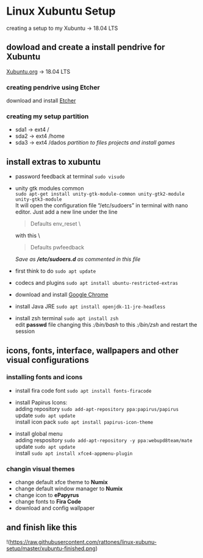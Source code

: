 # Linux Xubuntu Setup
creating a setup to my Xubuntu -> 18.04 LTS

## dowload and create a install pendrive for Xubuntu
[Xubuntu.org](https://xubuntu.org/download) -> 18.04 LTS

### creating pendrive using Etcher
download and install 
[Etcher](https://www.balena.io/etcher/)

### creating my setup partition 
  * sda1 -> ext4 /
  * sda2 -> ext4 /home
  * sda3 -> ext4 /dados  *partition to files projects and install games*

## install extras to xubuntu
 * password feedback at terminal
 `sudo visudo`
 
 * unity gtk modules common \
 `sudo apt-get install unity-gtk-module-common unity-gtk2-module unity-gtk3-module` \
   It will open the configuration file “/etc/sudoers” in terminal with nano editor. Just add a new line under the line 
   > Defaults        env_reset \

   with this \
   > Defaults        pwfeedback 
   
   *Save as **/etc/sudoers.d** as commented in this file*
   
 * first think to do
 `sudo apt update`
 
 * codecs and plugins 
 `sudo apt install ubuntu-restricted-extras`
 
 * download and install [Google Chrome](https://www.google.com/chrome/)
 
 * install Java JRE
 `sudo apt install openjdk-11-jre-headless`

 * install zsh terminal `sudo apt install zsh` \
 edit **passwd** file changing this *:/bin/bash* to this *:/bin/zsh* and restart the session
 

## icons, fonts, interface, wallpapers and other visual configurations

### installing fonts and icons

 * install fira code font
 `sudo apt install fonts-firacode`
 
 * install Papirus Icons: \
    adding repository `sudo add-apt-repository ppa:papirus/papirus` \
    update `sudo apt update` \
    install icon pack `sudo apt install papirus-icon-theme`

 * install global menu \
    adding respository `sudo add-apt-repository -y ppa:webupd8team/mate` \
    update `sudo apt update` \
    install `sudo apt install xfce4-appmenu-plugin`    


### changin visual themes

 * change default xfce theme to **Numix**
 * change default window manager to **Numix**
 * change icon to **ePapyrus**
 * change fonts to **Fira Code** 
 * download and config wallpaper
 
## and finish like this 
!(https://raw.githubusercontent.com/rattones/linux-xubunu-setup/master/xubuntu-finished.png)
